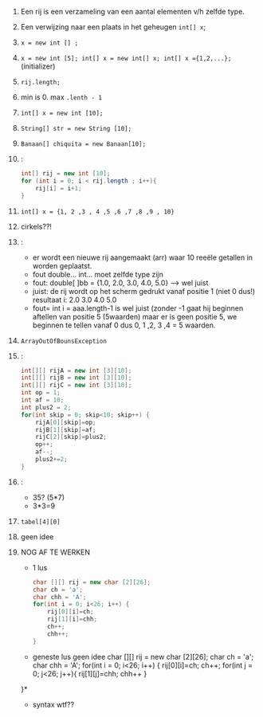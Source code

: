 1. Een rij is een verzameling van een aantal elementen v/h zelfde type.
2. Een verwijzing naar een plaats in het geheugen `int[] x`;
3. `x = new int [] ;`
4. `x = new int [5]; int[] x = new int[] x; int[] x ={1,2,...};` (initializer)
5. `rij.length;`
6. min is 0. max `.lenth - 1`
7. `int[] x = new int [10];`
8. `String[] str = new String [10];`
9. `Banaan[] chiquita = new Banaan[10];`
10. :
	
	```Java
	int[] rij = new int [10];
	for (int i = 0; i < rij.length ; i++){
		rij[i] = i+1;
	}
	```

11. `int[] x = {1, 2 ,3 , 4 ,5 ,6 ,7 ,8 ,9 , 10}`
12. cirkels??!
13. :
	* er wordt een nieuwe rij aangemaakt (arr) waar 10 reeële getallen in worden geplaatst.
	* fout double… int… moet zelfde type zijn
	* fout: double[ ]bb = {1.0, 2.0, 3.0, 4.0, 5.0} —> wel juist
	* juist: de rij wordt op het scherm gedrukt vanaf positie 1 (niet 0 dus!) resultaat i: 2.0 3.0 4.0 5.0
	* fout= int i = aaa.length-1 is wel juist (zonder -1 gaat hij beginnen aftellen van positie 5 (5waarden) maar er is geen positie 5, we beginnen te tellen vanaf 0 dus 0, 1 ,2, 3 ,4 = 5 waarden. 

14.	`ArrayOutOfBounsException`  
15. :
	
	```Java
	int[][] rijA = new int [3][10];
	int[][] rijB = new int [3][10];
	int[][] rijC = new int [3][10];
	int op = 1;
	int af = 10;
	int plus2 = 2;
	for(int skip = 0; skip<10; skip++) {
		rijA[0][skip]=op;
		rijB[1][skip]=af;
		rijC[2][skip]=plus2;
		op++;
		af--;
		plus2+=2;
	}
	```

16. :
	* 35? (5*7)
	* 3*3=9

17.	`tabel[4][0]`
18. geen idee
19. NOG AF TE WERKEN
	* 1 lus

		```Java
		char [][] rij = new char [2][26];
		char ch = 'a';
		char chh = 'A';
		for(int i = 0; i<26; i++) {
			rij[0][i]=ch;
			rij[1][i]=chh;
			ch++;
			chh++;
		}
		```

	* geneste lus geen idee
	char [][] rij = new char [2][26];
	char ch = 'a';
	char chh = 'A';
	for(int i = 0; i<26; i++) {
		rij[0][i]=ch;
    		ch++;
    	  for(int j = 0; j<26; j++){
    	 		rij[1][j]=chh;
    	 		chh++
          }
	    
	}* 
	
	* syntax wtf??
